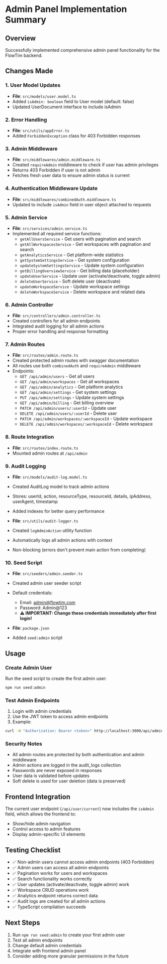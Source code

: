 # Admin Panel Implementation Summary

## Overview
Successfully implemented comprehensive admin panel functionality for the FlowTim backend.

## Changes Made

### 1. User Model Updates
- **File**: `src/models/user.model.ts`
- Added `isAdmin: boolean` field to User model (default: false)
- Updated UserDocument interface to include isAdmin

### 2. Error Handling
- **File**: `src/utils/appError.ts`
- Added `ForbiddenException` class for 403 Forbidden responses

### 3. Admin Middleware
- **File**: `src/middlewares/admin.middleware.ts`
- Created `requireAdmin` middleware to check if user has admin privileges
- Returns 403 Forbidden if user is not admin
- Fetches fresh user data to ensure admin status is current

### 4. Authentication Middleware Update
- **File**: `src/middlewares/combinedAuth.middleware.ts`
- Updated to include `isAdmin` field in user object attached to requests

### 5. Admin Service
- **File**: `src/services/admin.service.ts`
- Implemented all required service functions:
  - `getAllUsersService` - Get users with pagination and search
  - `getAllWorkspacesService` - Get workspaces with pagination and search
  - `getAnalyticsService` - Get platform-wide statistics
  - `getSystemSettingsService` - Get system configuration
  - `updateSystemSettingsService` - Update system configuration
  - `getBillingOverviewService` - Get billing data (placeholder)
  - `updateUserService` - Update user (activate/deactivate, toggle admin)
  - `deleteUserService` - Soft delete user (deactivate)
  - `updateWorkspaceService` - Update workspace settings
  - `deleteWorkspaceService` - Delete workspace and related data

### 6. Admin Controller
- **File**: `src/controllers/admin.controller.ts`
- Created controllers for all admin endpoints
- Integrated audit logging for all admin actions
- Proper error handling and response formatting

### 7. Admin Routes
- **File**: `src/routes/admin.route.ts`
- Created protected admin routes with swagger documentation
- All routes use both `combinedAuth` and `requireAdmin` middleware
- Endpoints:
  - `GET /api/admin/users` - Get all users
  - `GET /api/admin/workspaces` - Get all workspaces
  - `GET /api/admin/analytics` - Get platform analytics
  - `GET /api/admin/settings` - Get system settings
  - `PUT /api/admin/settings` - Update system settings
  - `GET /api/admin/billing` - Get billing overview
  - `PATCH /api/admin/users/:userId` - Update user
  - `DELETE /api/admin/users/:userId` - Delete user
  - `PATCH /api/admin/workspaces/:workspaceId` - Update workspace
  - `DELETE /api/admin/workspaces/:workspaceId` - Delete workspace

### 8. Route Integration
- **File**: `src/routes/index.route.ts`
- Mounted admin routes at `/api/admin`

### 9. Audit Logging
- **File**: `src/models/audit-log.model.ts`
- Created AuditLog model to track admin actions
- Stores: userId, action, resourceType, resourceId, details, ipAddress, userAgent, timestamp
- Added indexes for better query performance

- **File**: `src/utils/audit-logger.ts`
- Created `logAdminAction` utility function
- Automatically logs all admin actions with context
- Non-blocking (errors don't prevent main action from completing)

### 10. Seed Script
- **File**: `src/seeders/admin.seeder.ts`
- Created admin user seeder script
- Default credentials:
  - Email: admin@flowtim.com
  - Password: Admin@123
  - **⚠️ IMPORTANT: Change these credentials immediately after first login!**

- **File**: `package.json`
- Added `seed:admin` script

## Usage

### Create Admin User
Run the seed script to create the first admin user:
```bash
npm run seed:admin
```

### Test Admin Endpoints
1. Login with admin credentials
2. Use the JWT token to access admin endpoints
3. Example:
```bash
curl -H "Authorization: Bearer <token>" http://localhost:3000/api/admin/users
```

### Security Notes
- All admin routes are protected by both authentication and admin middleware
- Admin actions are logged in the audit_logs collection
- Passwords are never exposed in responses
- User data is validated before updates
- Soft delete is used for user deletion (data is preserved)

## Frontend Integration
The current user endpoint (`/api/user/current`) now includes the `isAdmin` field, which allows the frontend to:
- Show/hide admin navigation
- Control access to admin features
- Display admin-specific UI elements

## Testing Checklist
- ✅ Non-admin users cannot access admin endpoints (403 Forbidden)
- ✅ Admin users can access all admin endpoints
- ✅ Pagination works for users and workspaces
- ✅ Search functionality works correctly
- ✅ User updates (activate/deactivate, toggle admin) work
- ✅ Workspace CRUD operations work
- ✅ Analytics endpoint returns correct data
- ✅ Audit logs are created for all admin actions
- ✅ TypeScript compilation succeeds

## Next Steps
1. Run `npm run seed:admin` to create your first admin user
2. Test all admin endpoints
3. Change default admin credentials
4. Integrate with frontend admin panel
5. Consider adding more granular permissions in the future
